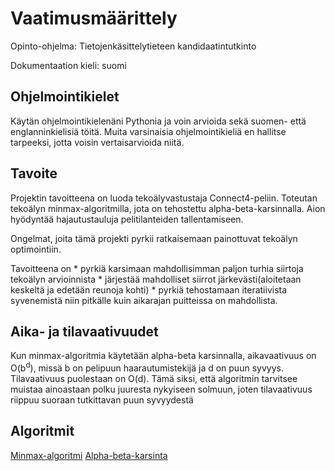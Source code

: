 # Vaatimusmäärittely

Opinto-ohjelma: Tietojenkäsittelytieteen kandidaatintutkinto

Dokumentaation kieli: suomi

## Ohjelmointikielet

Käytän ohjelmointikielenäni Pythonia ja voin arvioida sekä suomen- että englanninkielisiä töitä. Muita varsinaisia ohjelmointikieliä en hallitse tarpeeksi, jotta voisin vertaisarvioida niitä.

## Tavoite

Projektin tavoitteena on luoda tekoälyvastustaja Connect4-peliin. Toteutan tekoälyn minmax-algoritmilla, jota on tehostettu alpha-beta-karsinnalla. Aion hyödyntää hajautustauluja pelitilanteiden tallentamiseen.

Ongelmat, joita tämä projekti pyrkii ratkaisemaan painottuvat tekoälyn optimointiin. 

Tavoitteena on 
    * pyrkiä karsimaan mahdollisimman paljon turhia siirtoja tekoälyn arvioinnista
    * järjestää mahdolliset siirrot järkevästi(aloitetaan keskeltä ja edetään reunoja kohti) 
    * pyrkiä tehostamaan iteratiivista syvenemistä niin pitkälle kuin aikarajan puitteissa on mahdollista.

## Aika- ja tilavaativuudet

Kun minmax-algoritmia käytetään alpha-beta karsinnalla, aikavaativuus on O(b<sup>d</sup>), missä b on pelipuun haarautumistekijä ja d on puun syvyys. Tilavaativuus puolestaan on O(d). Tämä siksi, että algoritmin tarvitsee muistaa ainoastaan polku juuresta nykyiseen solmuun, joten tilavaativuus riippuu suoraan tutkittavan puun syvyydestä

## Algoritmit

[Minmax-algoritmi](https://en.wikipedia.org/wiki/Minimax)
[Alpha-beta-karsinta](https://en.wikipedia.org/wiki/Alpha-beta_pruning)







